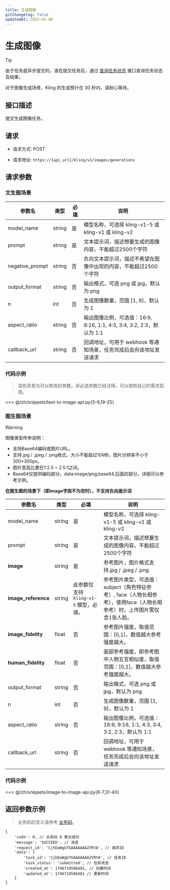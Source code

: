 ```yaml
---
title: 生成图像
gitChangelog: false
updatedAt: 2025-05-08
---
```



# 生成图像

> [!TIP]
> 由于任务是异步提交的，请在提交任务后，通过 [查询任务状态](/zh/models/kling/api/query-api.md) 接口查询任务状态及结果。
>
> 对于图像生成场景，Kling 的生成预计在 30 秒内，请耐心等待。

## 接口描述

提交生成图像任务。

## 请求

- 请求方式: POST

- 请求地址: `https://{api_url}/kling/v1/images/generations`

## 请求参数

### 文生图场景

| 参数名 | 类型 | 必填 | 说明 |
|--------|------|------|------|
| model_name | string | 是 | 模型名称，可选择 kling-v1-5 或 kling-v1 或 kling-v2|
| prompt | string | 是 | 文本提示词，描述想要生成的图像内容，不能超过2500个字符 |
| negative_prompt | string | 否 | 负向文本提示词，描述不希望在图像中出现的内容，不能超过2500个字符 |
| output_format | string | 否 | 输出格式，可选 png 或 jpg，默认为 png |
| n | int | 否 | 生成图像数量，范围 [1, 9]，默认为 1 |
| aspect_ratio | string | 否 | 输出图像比例，可选值：16:9, 9:16, 1:1, 4:3, 3:4, 3:2, 2:3，默认为 1:1 |
| callback_url | string | 否 | 回调地址，可用于 webhook 等通知场景，任务完成后会向该地址发送请求 |

### 代码示例

> 深色背景为可以修改的参数，非必选参数已经注释，可以按照自己的需求启用。


<<< @/zh/snippets/text-to-image-api.py{5-6,19-25}

### 图生图场景

> [!warning]
> 图像类型传参说明：
> - 支持Base64编码或图片URL。
> - 支持.jpg / .jpeg / .png格式，大小不能超过10MB，图片分辨率不小于300*300px。
> - 图片宽高比要在1:2.5 ~ 2.5:1之间。
> - Base64仅提供编码部分，data:image/png;base64,后面的部分，详细可以参考示例。
> 
> **在图生图的场景下（即image字段不为空时），不支持负向提示词**
> 

| 参数名 | 类型 | 必填 | 说明 |
|--------|------|------|------|
| model_name | string | 是 | 模型名称，可选择 kling-v1-5 或 kling-v1 或 kling-v2 |
| prompt | string | 是 | 文本提示词，描述想要生成的图像内容，不能超过2500个字符 |
| **image** | string | 是 | 参考图片，图片格式支持.jpg / .jpeg / .png |
| **image_reference** | string | 此参数仅支持 `kling-v1-5` 模型，必填。 | 参考图片类型，可选值：subject（角色特征参考）, face（人物长相参考），使用face（人物长相参考）时，上传图片需仅含1张人脸。 |
| **image_fidelity** | float | 否 | 参考图片强度，取值范围：[0,1]，数值越大参考强度越大。 |
| **human_fidelity** | float | 否 | 面部参考强度，即参考图中人物五官相似度，取值范围：[0,1]，数值越大参考强度越大。 |
| output_format | string | 否 | 输出格式，可选 png 或 jpg，默认为 png |
| n | int | 否 | 生成图像数量，范围 [1, 9]，默认为 1 |
| aspect_ratio | string | 否 | 输出图像比例，可选值：16:9, 9:16, 1:1, 4:3, 3:4, 3:2, 2:3，默认为 1:1 |
| callback_url | string | 否 | 回调地址，可用于 webhook 等通知场景，任务完成后会向该地址发送请求 |

### 代码示例

<<< @/zh/snippets/image-to-image-api.py{6-7,31-40}  

## 返回参数示例

> 业务码的含义请参考 [业务码](/zh/models/kling/api/business-code.md)。

```
{
	'code': 0, // 业务码 0 表示成功
	'message': 'SUCCEED', // 消息
	'request_id': 'CjhDaWgU7GAAAAAAAZYRYA', // 请求ID
	'data': {
		'task_id': 'CjhDaWgU7GAAAAAAAZYRYA', // 任务ID
		'task_status': 'submitted', // 任务状态
		'created_at': 1746719586481, // 创建时间
		'updated_at': 1746719586481 // 更新时间
	}
}
```



